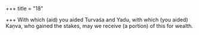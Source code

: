 +++
title = "18"

+++
With which (aid) you aided Turvaśa and Yadu, with which (you aided)  Kaṇva, who gained the stakes,
may we receive (a portion) of this for wealth.